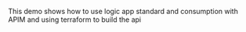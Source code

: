 This demo shows how to use logic app standard and consumption with APIM and using terraform to build the api

